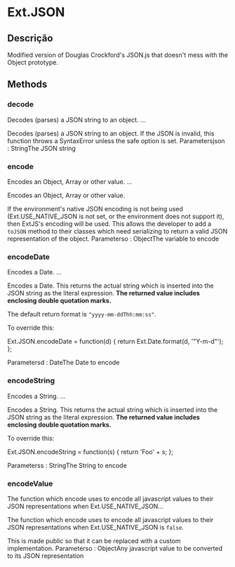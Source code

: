 # Ext.JSON

## Descrição

Modified version of Douglas Crockford's JSON.js that doesn't
mess with the Object prototype.

## Methods

### decode

Decodes (parses) a JSON string to an object. ...

Decodes (parses) a JSON string to an object. If the JSON is invalid, this function throws
a SyntaxError unless the safe option is set.
Parametersjson : StringThe JSON string


### encode

Encodes an Object, Array or other value. ...

Encodes an Object, Array or other value.

If the environment's native JSON encoding is not being used (Ext.USE_NATIVE_JSON is not set,
or the environment does not support it), then ExtJS's encoding will be used. This allows the developer
to add a `toJSON` method to their classes which need serializing to return a valid JSON representation
of the object.
Parameterso : ObjectThe variable to encode


### encodeDate

Encodes a Date. ...

Encodes a Date. This returns the actual string which is inserted into the JSON string as the literal
expression. **The returned value includes enclosing double quotation marks.**

The default return format is `"yyyy-mm-ddThh:mm:ss"`.

To override this:

Ext.JSON.encodeDate = function(d) {
    return Ext.Date.format(d, '"Y-m-d"');
};

Parametersd : DateThe Date to encode


### encodeString

Encodes a String. ...

Encodes a String. This returns the actual string which is inserted into the JSON string as the literal
expression. **The returned value includes enclosing double quotation marks.**

To override this:

Ext.JSON.encodeString = function(s) {
    return 'Foo' + s;
};

Parameterss : StringThe String to encode


### encodeValue

The function which encode uses to encode all javascript values to their JSON representations
when Ext.USE_NATIVE_JSON...

The function which encode uses to encode all javascript values to their JSON representations
when Ext.USE_NATIVE_JSON is `false`.

This is made public so that it can be replaced with a custom implementation.
Parameterso : ObjectAny javascript value to be converted to its JSON representation

